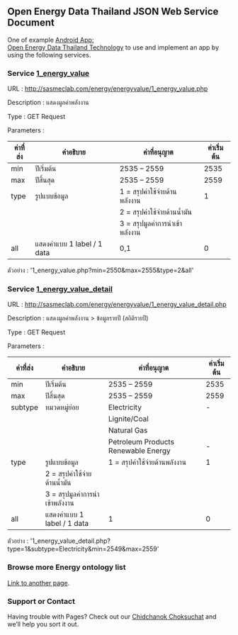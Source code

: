 ## Open Energy Data Thailand JSON Web Service Document 

One of example [Android App: 	
Open Energy Data Thailand Technology](https://play.google.com/store/apps/details?id=iniac.ict.scu.psu.energy.statistics.of.thailand) to use and implement an app by using the following services.

### Service [1_energy_value](http://sasmeclab.com/energy/energyvalue/1_energy_value.php)

URL : http://sasmeclab.com/energy/energyvalue/1_energy_value.php

Description : แสดงมูลค่าพลังงาน

Type : GET Request

Parameters : 

| ค่าที่ส่ง         | 	  คำอธิบาย	| ค่าที่อนุญาต	     |              ค่าเริ่มต้น |
| ------------- | ------------- | ------------- | ------------- |
|min	 |   ปีเริ่มต้น	  |                  2535 – 2559	         |       2535|
|max	 |   ปีสิ้นสุด	   |                   2535 – 2559	     |           2559|
|type	 | รูปแบบข้อมูล	  |                1 = สรุปค่าใช้จ่ายด้านพลังงาน    |  1|
 |||                                    2 = สรุปค่าใช้จ่ายด้านน้ำมัน||                         
 |||                                  3 = สรุปมูลค่าการนำเข้าพลังงาน	||                               
|all	|   แสดงค่าแบบ 1 label / 1 data	  |0,1	                      |     0|

ตัวอย่าง : '1_energy_value.php?min=2550&max=2555&type=2&all'


### Service [1_energy_value_detail](http://sasmeclab.com/energy/energyvalue/1_energy_value_detail.php)

URL : http://sasmeclab.com/energy/energyvalue/1_energy_value_detail.php

Description : แสดงมูลค่าพลังงาน > ข้อมูลรายปี (สถิติรายปี)

Type : GET Request

Parameters : 


| ค่าที่ส่ง         | 	  คำอธิบาย	| ค่าที่อนุญาต	     |              ค่าเริ่มต้น |
| ------------- | ------------- | ------------- | ------------- |
|min	 |   ปีเริ่มต้น	  |                  2535 – 2559	         |       2535|
|max	 |   ปีสิ้นสุด	   |                   2535 – 2559	     |           2559|
|subtype|	หมวดหมู่ย่อย	|Electricity|-|
|||Lignite/Coal||
|||Natural Gas||
|||Petroleum Products Renewable Energy|-|
|type	|รูปแบบข้อมูล	|1 = สรุปค่าใช้จ่ายด้านพลังงาน|1|
||2 = สรุปค่าใช้จ่ายด้านน้ำมัน||
||3 = สรุปมูลค่าการนำเข้าพลังงาน	||
|all	|แสดงค่าแบบ 1 label / 1 data	|1|	0|

ตัวอย่าง : '1_energy_value_detail.php?type=1&subtype=Electricity&min=2549&max=2559'

### Browse more Energy ontology list
[Link to another page](./ontologyList.html).

### Support or Contact

Having trouble with Pages? Check out our [Chidchanok Choksuchat](mailto:cchoksuchat@hotmail.com?subject=[GitHub]%20Source%20Thailand%20Open%20Energy%20Data) and we’ll help you sort it out.
